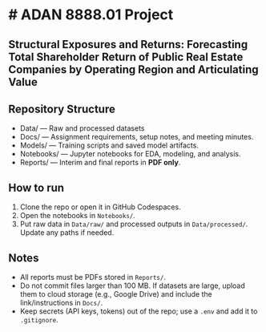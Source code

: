 # # ADAN 8888.01 Project
## Structural Exposures and Returns: Forecasting Total Shareholder Return of Public Real Estate Companies by Operating Region and Articulating Value

## Repository Structure

- Data/ — Raw and processed datasets
- Docs/ — Assignment requirements, setup notes, and meeting minutes.
- Models/ — Training scripts and saved model artifacts.
- Notebooks/ — Jupyter notebooks for EDA, modeling, and analysis.
- Reports/ — Interim and final reports in **PDF only**.
  
## How to run
1. Clone the repo or open it in GitHub Codespaces.
2. Open the notebooks in `Notebooks/`.
3. Put raw data in `Data/raw/` and processed outputs in `Data/processed/`. Update any paths if needed.

## Notes
- All reports must be PDFs stored in `Reports/`.
- Do not commit files larger than 100 MB. If datasets are large, upload them to cloud storage (e.g., Google Drive) and include the link/instructions in `Docs/`.
- Keep secrets (API keys, tokens) out of the repo; use a `.env` and add it to `.gitignore`.
